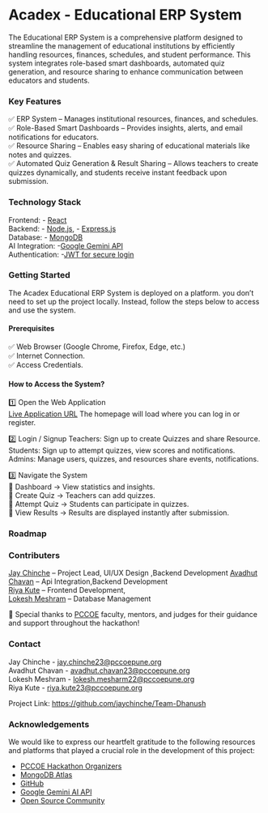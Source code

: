 
# Acadex - Educational ERP System

The Educational ERP System is a comprehensive platform designed to streamline the management of educational institutions by efficiently handling resources, finances, schedules, and student performance. This system integrates role-based smart dashboards, automated quiz generation, and resource sharing to enhance communication between educators and students.

### Key Features 
✅ ERP System – Manages institutional resources, finances, and schedules.   
✅ Role-Based Smart Dashboards – Provides insights, alerts, and email notifications for educators.  
✅ Resource Sharing – Enables easy sharing of educational materials like notes and quizzes.  
✅ Automated Quiz Generation & Result Sharing – Allows teachers to create quizzes dynamically, and students receive instant feedback upon submission.

### Technology Stack
Frontend: - [React](https://react.dev/)  
Backend: - [Node.js](https://nodejs.org/en), - [Express.js](https://expressjs.com/)  
Database: - [MongoDB](https://www.mongodb.com/)  
AI Integration: -[Google Gemini API](https://aistudio.google.com/prompts/new_chat?gad_source=1&gclid=Cj0KCQiA_Yq-BhC9ARIsAA6fbAj49YRwg5jFnOu5w7ohu3PbUBoWTHvdjBd2NAV6RwJQh4Zlli3IlpMaAnLEEALw_wcB)  
Authentication: -[JWT for secure login](https://jwt.io/)


### Getting Started

The Acadex Educational ERP System is  deployed on a platform. you don’t need to set up the project locally. Instead, follow the steps below to access and use the system.

#### Prerequisites
✅ Web Browser (Google Chrome, Firefox, Edge, etc.)  
✅ Internet Connection.  
✅ Access Credentials.

#### How to Access the System?

1️⃣ Open the Web Application  
[Live Application URL]() The homepage will load where you can log in or register.  

2️⃣ Login / Signup
Teachers: Sign up to create Quizzes and share Resource.  
Students: Sign up to attempt quizzes, view scores and notifications.
Admins: Manage users, quizzes, and resources share events, notifications.  

3️⃣ Navigate the System  
📌 Dashboard → View statistics and insights.  
📌 Create Quiz → Teachers can add quizzes.  
📌 Attempt Quiz → Students can participate in quizzes.  
📌 View Results → Results are displayed instantly after submission.


### Roadmap




### Contributers
 [Jay Chinche](https://github.com/jaychinche) – Project Lead,  UI/UX Design  ,Backend Development
 [Avadhut Chavan](https://github.com/AvadhutChavan12) – Api Integration,Backend Development  
 [Riya Kute](https://github.com/KUTERIYAR5) –  Frontend Development,   
 [Lokesh Meshram](https://github.com/LokeshMeshram32) – Database Management

 🔹 Special thanks to [PCCOE](https://github.com/gfgpccoe) faculty, mentors, and judges for their guidance and support throughout the hackathon!
  


### Contact 
Jay Chinche -  jay.chinche23@pccoepune.org  
Avadhut Chavan - avadhut.chavan23@pccoepune.org  
Lokesh Meshram - lokesh.mesharm22@pccoepune.org  
Riya Kute - riya.kute23@pccoepune.org 

Project Link: https://github.com/jaychinche/Team-Dhanush


### Acknowledgements
We would like to express our heartfelt gratitude to the following resources and platforms that played a crucial role in the development of this project:
 - [PCCOE Hackathon Organizers](https://www.pccoepune.com/)
 - [MongoDB Atlas](https://www.mongodb.com/lp/cloud/atlas/try4-reg?utm_source=google&utm_campaign=search_gs_pl_evergreen_atlas_core-high-int_prosp-brand_gic-null_apac-in_ps-all_desktop_eng_lead&utm_term=mongodb%20atlas&utm_medium=cpc_paid_search&utm_ad=e&utm_ad_campaign_id=19617021259&adgroup=173739098353&cq_cmp=19617021259&gad_source=1&gclid=Cj0KCQiA_Yq-BhC9ARIsAA6fbAj62BV5kFJmNvbYomo9o7Zv0iFPf4GMC5pfGDVNUm_FIGY1CnDEGmkaAv_mEALw_wcB)
 - [GitHub](https://github.com/)
 - [ Google Gemini AI API](https://ai.google.dev/)
 - [Open Source Community](https://stackoverflow.blog/2023/11/08/the-product-approach-to-open-source-communities/)

